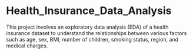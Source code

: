 # Health_Insurance_Data_Analysis
This project involves an exploratory data analysis (EDA) of a health insurance dataset to understand the relationships between various factors such as age, sex, BMI, number of children, smoking status, region, and medical charges.

